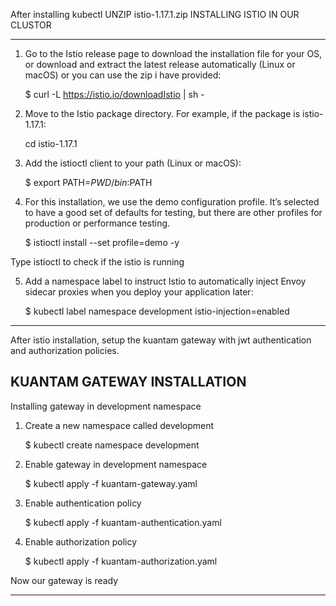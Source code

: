 After installing kubectl 
UNZIP istio-1.17.1.zip
INSTALLING ISTIO IN OUR CLUSTOR

--------------------------------------------------------------------------------------------------------------------------------
1. Go to the Istio release page to download the installation file for your OS, or download and extract the latest release automatically (Linux or macOS) or you can use the zip i have provided:

    $ curl -L https://istio.io/downloadIstio | sh -

2. Move to the Istio package directory. For example, if the package is istio-1.17.1:
    
    cd istio-1.17.1

3. Add the istioctl client to your path (Linux or macOS): 

    $ export PATH=$PWD/bin:$PATH

4. For this installation, we use the demo configuration profile. It’s selected to have a good set of defaults for testing,
   but there are other profiles for production or performance testing.

    $ istioctl install --set profile=demo -y


Type istioctl to check if the istio is running

5. Add a namespace label to instruct Istio to automatically inject Envoy sidecar proxies when you deploy
   your application later:

    $ kubectl label namespace development istio-injection=enabled

--------------------------------------------------------------------------------------------------------------------------------

After istio installation, setup the kuantam gateway with jwt authentication and authorization policies.


KUANTAM GATEWAY INSTALLATION
--------------------------------------------------------------------------------------------------------------------------------

Installing gateway in development namespace

1. Create a new namespace called development

    $ kubectl create namespace development

2. Enable gateway in development namespace

    $ kubectl apply -f kuantam-gateway.yaml

3. Enable authentication policy

    $ kubectl apply -f kuantam-authentication.yaml

4. Enable authorization policy

    $ kubectl apply -f kuantam-authorization.yaml

Now our gateway is ready

--------------------------------------------------------------------------------------------------------------------------------